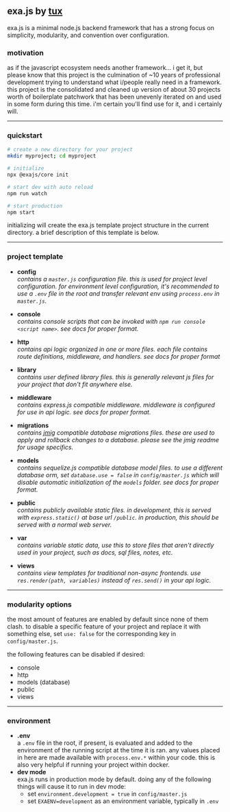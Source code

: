 ## exa.js by [tux](https://github.com/realtux)
exa.js is a minimal node.js backend framework that has a strong focus on simplicity, modularity, and convention over configuration. 

### motivation
as if the javascript ecosystem needs another framework... i get it, but please know that this project is the culmination of ~10 years of professional development trying to understand what i/people really need in a framework. this project is the consolidated and cleaned up version of about 30 projects worth of boilerplate patchwork that has been unevenly iterated on and used in some form during this time. i'm certain you'll find use for it, and i certainly will.

---

### quickstart
```bash
# create a new directory for your project
mkdir myproject; cd myproject

# initialize
npx @exajs/core init

# start dev with auto reload
npm run watch

# start production
npm start
```
initializing will create the exa.js template project structure in the current directory. a brief description of this template is below.

---

### project template
- **config**  
*contains a `master.js` configuration file. this is used for project level configuration. for environment level configuration, it's recommended to use a `.env` file in the root and transfer relevant env using `process.env` in `master.js`.*

- **console**  
*contains console scripts that can be invoked with `npm run console <script name>`. see docs for proper format.*

- **http**  
*contains api logic organized in one or more files. each file contains route definitions, middleware, and handlers. see docs for proper format*

- **library**  
*contains user defined library files. this is generally relevant js files for your project that don't fit anywhere else.*

- **middleware**  
*contains express.js compatible middleware. middleware is configured for use in api logic. see docs for proper format.*

- **migrations**  
*contains [jmig](https://github.com/realtux/jmig) compatible database migrations files. these are used to apply and rollback changes to a database. please see the jmig readme for usage specifics.*

- **models**  
*contains sequelize.js compatible database model files. to use a different database orm, set `database.use = false` in `config/master.js` which will disable automatic initialization of the `models` folder. see docs for proper format.*

- **public**  
*contains publicly available static files. in development, this is served with `express.static()` at base url `/public`. in production, this should be served with a normal web server.*

- **var**  
*contains variable static data, use this to store files that aren't directly used in your project, such as docs, sql files, notes, etc.*

- **views**  
*contains view templates for traditional non-async frontends. use `res.render(path, variables)` instead of `res.send()` in your api logic.*

---

### modularity options
the most amount of features are enabled by default since none of them clash. to disable a specific feature of your project and replace it with something else, set `use: false` for the corresponding key in `config/master.js`.

the following features can be disabled if desired:
- console
- http
- models (database)
- public
- views

---

### environment
- **.env**  
a `.env` file in the root, if present, is evaluated and added to the environment of the running script at the time it is ran. any values placed in here are made available with `process.env.*` within your code. this is also very helpful if running your project within docker.
- **dev mode**  
exa.js runs in production mode by default. doing any of the following things will cause it to run in dev mode:
    - set `environment.development = true` in `config/master.js`
    - set `EXAENV=development` as an environment variable, typically in `.env`
